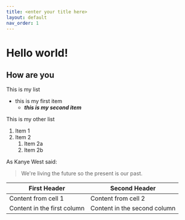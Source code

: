 ```yaml
---
title: <enter your title here>
layout: default
nav_order: 1
---
```



# Hello world!
  ## How are you

This is my list
* this is my first item 
  *  __*this is my second item*__ 

This is my other list 
  1. Item 1
  1. Item 2
     1. Item 2a
     1. Item 2b
  
 As Kanye West said:

> We're living the future so
> the present is our past.
  
First Header | Second Header
------------ | -------------
Content from cell 1 | Content from cell 2
Content in the first column | Content in the second column
